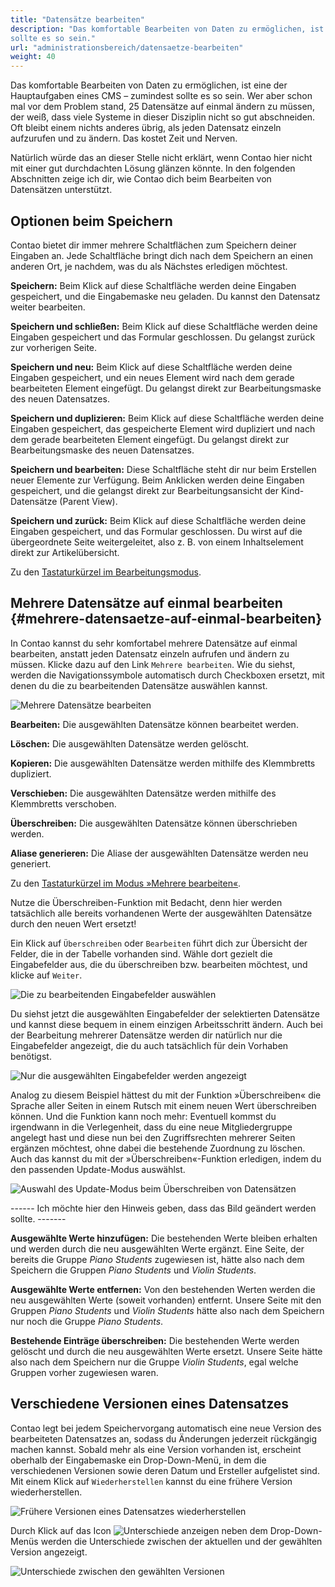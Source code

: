 ```yaml
---
title: "Datensätze bearbeiten"
description: "Das komfortable Bearbeiten von Daten zu ermöglichen, ist eine der Hauptaufgaben eines CMS – zumindest 
sollte es so sein."
url: "administrationsbereich/datensaetze-bearbeiten"
weight: 40
---
```


Das komfortable Bearbeiten von Daten zu ermöglichen, ist eine der Hauptaufgaben eines CMS – zumindest sollte es so sein. 
Wer aber schon mal vor dem Problem stand, 25 Datensätze auf einmal ändern zu müssen, der weiß, dass viele Systeme in 
dieser Disziplin nicht so gut abschneiden. Oft bleibt einem nichts anderes übrig, als jeden Datensatz einzeln aufzurufen
und zu ändern. Das kostet Zeit und Nerven.

Natürlich würde das an dieser Stelle nicht erklärt, wenn Contao hier nicht mit einer gut durchdachten Lösung glänzen könnte. In 
den folgenden Abschnitten zeige ich dir, wie Contao dich beim Bearbeiten von Datensätzen unterstützt.


## Optionen beim Speichern

Contao bietet dir immer mehrere Schaltflächen zum Speichern deiner Eingaben an. Jede Schaltfläche bringt dich nach dem 
Speichern an einen anderen Ort, je nachdem, was du als Nächstes erledigen möchtest.

**Speichern:** Beim Klick auf diese Schaltfläche werden deine Eingaben gespeichert, und die Eingabemaske neu geladen. 
Du kannst den Datensatz weiter bearbeiten.

**Speichern und schließen:** Beim Klick auf diese Schaltfläche werden deine Eingaben gespeichert und das Formular 
geschlossen. Du gelangst zurück zur vorherigen Seite.

**Speichern und neu:** Beim Klick auf diese Schaltfläche werden deine Eingaben gespeichert, und ein neues Element wird 
nach dem gerade bearbeiteten Element eingefügt. Du gelangst direkt zur Bearbeitungsmaske des neuen Datensatzes.

**Speichern und duplizieren:** Beim Klick auf diese Schaltfläche werden deine Eingaben gespeichert, das 
gespeicherte Element wird dupliziert und nach dem gerade bearbeiteten Element eingefügt. Du gelangst direkt zur 
Bearbeitungsmaske des neuen Datensatzes.

**Speichern und bearbeiten:** Diese Schaltfläche steht dir nur beim Erstellen neuer Elemente zur Verfügung. Beim 
Anklicken werden deine Eingaben gespeichert, und die gelangst direkt zur Bearbeitungsansicht der Kind-Datensätze 
(Parent View).

**Speichern und zurück:** Beim Klick auf diese Schaltfläche werden deine Eingaben gespeichert, und das Formular 
geschlossen. Du wirst auf die übergeordnete Seite weitergeleitet, also z. B. von einem Inhaltselement direkt zur 
Artikelübersicht.

Zu den [Tastaturkürzel im Bearbeitungsmodus](../backend-tastaturkuerzel/#tastaturkuerzel-im-bearbeitungsmodus).


## Mehrere Datensätze auf einmal bearbeiten {#mehrere-datensaetze-auf-einmal-bearbeiten}

In Contao kannst du sehr komfortabel mehrere Datensätze auf einmal bearbeiten, anstatt jeden Datensatz einzeln aufrufen 
und ändern zu müssen. Klicke dazu auf den Link `Mehrere bearbeiten`. Wie du siehst, werden die Navigationssymbole
automatisch durch Checkboxen ersetzt, mit denen du die zu bearbeitenden Datensätze auswählen kannst.

![Mehrere Datensätze bearbeiten](/de/backend/images/de/mehrere-datensaetze-bearbeiten.png)

**Bearbeiten:** Die ausgewählten Datensätze können bearbeitet werden.

**Löschen:** Die ausgewählten Datensätze werden gelöscht.

**Kopieren:** Die ausgewählten Datensätze werden mithilfe des Klemmbretts dupliziert.

**Verschieben:** Die ausgewählten Datensätze werden mithilfe des Klemmbretts verschoben.

**Überschreiben:** Die ausgewählten Datensätze können überschrieben werden.

**Aliase generieren:** Die Aliase der ausgewählten Datensätze werden neu generiert.

Zu den [Tastaturkürzel im Modus »Mehrere bearbeiten«](../backend-tastaturkuerzel/#tastaturkuerzel-im-modus-mehrere-bearbeiten).

Nutze die Überschreiben-Funktion mit Bedacht, denn hier werden tatsächlich alle bereits vorhandenen Werte der 
ausgewählten Datensätze durch den neuen Wert ersetzt!

Ein Klick auf `Überschreiben` oder `Bearbeiten` führt dich zur Übersicht der Felder, die in der Tabelle vorhanden sind. 
Wähle dort gezielt die Eingabefelder aus, die du überschreiben bzw. bearbeiten möchtest, und klicke auf `Weiter`.

![Die zu bearbeitenden Eingabefelder auswählen](/de/backend/images/de/die-zu-bearbeitenden-eingabefelder-auswaehlen.png)

Du siehst jetzt die ausgewählten Eingabefelder der selektierten Datensätze und kannst diese bequem in einem einzigen 
Arbeitsschritt ändern. Auch bei der Bearbeitung mehrerer Datensätze werden dir natürlich nur die Eingabefelder 
angezeigt, die du auch tatsächlich für dein Vorhaben benötigst.

![Nur die ausgewählten Eingabefelder werden angezeigt](/de/backend/images/de/nur-die-ausgewaehlten-eingabefelder-werden-angezeigt.png)

Analog zu diesem Beispiel hättest du mit der Funktion »Überschreiben« die Sprache aller Seiten in einem Rutsch mit
einem neuen Wert überschreiben können. Und die Funktion kann noch mehr: Eventuell kommst du irgendwann in die
Verlegenheit, dass du eine neue Mitgliedergruppe angelegt hast und diese nun bei den Zugriffsrechten mehrerer Seiten
ergänzen möchtest, ohne dabei die bestehende Zuordnung zu löschen. Auch das kannst du mit der »Überschreiben«-Funktion 
erledigen, indem du den passenden Update-Modus auswählst.

![Auswahl des Update-Modus beim Überschreiben von Datensätzen](/de/backend/images/de/auswahl-des-update-modus-beim-ueberschreiben-von-datensaetzen.png)

------ Ich möchte hier den Hinweis geben, dass das Bild geändert werden sollte. -------

**Ausgewählte Werte hinzufügen:** Die bestehenden Werte bleiben erhalten und werden durch die neu ausgewählten Werte 
ergänzt. Eine Seite, der bereits die Gruppe *Piano Students* zugewiesen ist, hätte also nach dem Speichern die Gruppen 
*Piano Students* und *Violin Students*.

**Ausgewählte Werte entfernen:** Von den bestehenden Werten werden die neu ausgewählten Werte (soweit vorhanden) 
entfernt. Unsere Seite mit den Gruppen *Piano Students* und *Violin Students* hätte also nach dem Speichern nur noch 
die Gruppe *Piano Students*.

**Bestehende Einträge überschreiben:** Die bestehenden Werte werden gelöscht und durch die neu ausgewählten Werte 
ersetzt. Unsere Seite hätte also nach dem Speichern nur die Gruppe *Violin Students*, egal welche Gruppen vorher 
zugewiesen waren.


## Verschiedene Versionen eines Datensatzes

Contao legt bei jedem Speichervorgang automatisch eine neue Version des bearbeiteten Datensatzes an, sodass du 
Änderungen jederzeit rückgängig machen kannst. Sobald mehr als eine Version vorhanden ist, erscheint oberhalb der 
Eingabemaske ein Drop-Down-Menü, in dem die verschiedenen Versionen sowie deren Datum und Ersteller aufgelistet
sind. Mit einem Klick auf `Wiederherstellen` kannst du eine frühere Version wiederherstellen.

![Frühere Versionen eines Datensatzes wiederherstellen](/de/backend/images/de/fruehere-versionen-eines-datensatzes-wiederherstellen.png)

Durch Klick auf das Icon ![Unterschiede anzeigen](/de/icons/diff.svg?classes=icon) neben dem Drop-Down-Menüs werden 
die Unterschiede zwischen der aktuellen und der gewählten Version angezeigt.

![Unterschiede zwischen den gewählten Versionen](/de/backend/images/de/unterschiede-zwischen-den-gewaehlten-versionen.png)
